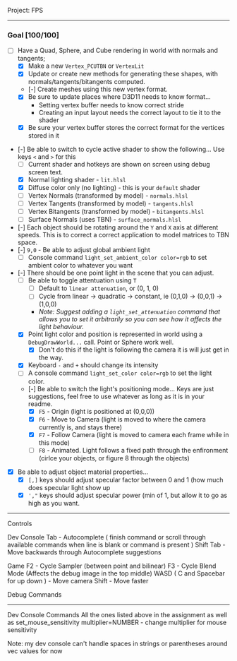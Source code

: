 Project: FPS

------

### Goal [100/100]
- [ ] Have a Quad, Sphere, and Cube rendering in world with normals and tangents;
    - [x] Make a new `Vertex_PCUTBN` or `VertexLit`
    - [x] Update or create new methods for generating these shapes, with normals/tangents/bitangents computed.
    - [-] Create meshes using this new vertex format.
    - [x] Be sure to update places where D3D11 needs to know format...
        - Setting vertex buffer needs to know correct stride
        - Creating an input layout needs the correct layout to tie it to the shader
    - [x] Be sure your vertex buffer stores the correct format for the vertices stored in it
- [-] Be able to switch to cycle active shader to show the following...  Use keys `<` and `>` for this
    - [ ] Current shader and hotkeys are shown on screen using debug screen text.
    - [x] Normal lighting shader - `lit.hlsl`
    - [x] Diffuse color only (no lighting) - this is your `default` shader
    - [ ] Vertex Normals (transformed by model) - `normals.hlsl`
    - [ ] Vertex Tangents (transformed by model) - `tangents.hlsl`
    - [ ] Vertex Bitangents (transformed by model) - `bitangents.hlsl`
    - [ ] Surface Normals (uses TBN) - `surface_normals.hlsl`
- [-] Each object should be rotating around the `Y` and `X` axis at different speeds.  This is to correct a correct application to model matrices to TBN space.
- [-] `9,0` - Be able to adjust global ambient light
    - [ ] Console command `light_set_ambient_color color=rgb` to set ambient color to whatever you want
- [-] There should be one point light in the scene that you can adjust.
    - [ ] Be able to toggle attentuation using `T`
        - [ ] Default to `linear attenuation`, or (0, 1, 0)
        - [ ] Cycle from linear -> quadratic -> constant, ie (0,1,0) -> (0,0,1) -> (1,0,0)
        - *Note: Suggest adding a `light_set_attenuation` command that allows you to set it arbitrarily so you can see how it affects the light behaviour.*
    - [x] Point light color and position is represented in world using a `DebugDrawWorld...` call.  Point or Sphere work well. 
        - [x] Don't do this if the light is following the camera it is will just get in the way. 
    - [x] Keyboard `-` and `+` should change its intensity
    - [ ] A console command `light_set_color color=rgb` to set the light color.  
    - [-] Be able to switch the light's positioning mode... Keys are just suggestions, feel free to use whatever as long as it is in your readme. 
        - [x] `F5` - Origin (light is positioned at (0,0,0))
        - [x] `F6` - Move to Camera (light is moved to where the camera currently is, and stays there)
        - [x] `F7` - Follow Camera (light is moved to camera each frame while in this mode)
        - [ ] `F8` - Animated.  Light follows a fixed path through the enfironment (cirlce your objects, or figure 8 through the objects)
- [x] Be able to adjust object material properties...
    - [x] `[,]` keys should adjust specular factor between 0 and 1 (how much does specular light show up
    - [x] `',"` keys should adjust specular power (min of 1, but allow it to go as high as you want.

------
Controls

Dev Console
Tab - Autocomplete ( finish command or scroll through available commands when line is blank or command is present )
Shift Tab - Move backwards through Autocomplete suggestions

Game
F2 - Cycle Sampler (between point and bilinear)
F3 - Cycle Blend Mode (Affects the debug image in the top middle)
WASD ( C and Spacebar for up down ) - Move camera
Shift - Move faster 

Debug Commands

------
Dev Console Commands
All the ones listed above in the assignment as well as
set_mouse_sensitivity multiplier=NUMBER - change multiplier for mouse sensitivity

Note: my dev console can't handle spaces in strings or parentheses around vec values for now